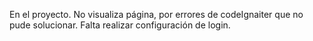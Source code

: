 En el proyecto. 
No visualiza página, por errores de codeIgnaiter que no pude solucionar. 
Falta realizar configuración de login.
